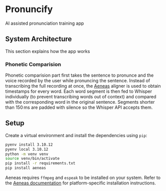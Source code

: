 # Pronuncify

AI assisted pronunciation training app

## System Architecture

This section explains how the app works

### Phonetic Comparision
Phonetic comparision part first takes the sentence to pronunce and the voice recorded by the user while pronuncing the sentence. Instead of transcribing the full recording at once, the [Aeneas](https://www.readbeyond.it/aeneas/) aligner is used to obtain timestamps for every word. Each word segment is then fed to Whisper individually (to prevent transcribing words out of context) and compared with the corresponding word in the original sentence. Segments shorter than 150 ms are padded with silence so the Whisper API accepts them.

## Setup

Create a virtual environment and install the dependencies using `pip`:

```bash
pyenv install 3.10.12
pyenv local 3.10.12
python -m venv venv
source venv/bin/activate
pip install -r requirements.txt
pip install aeneas
```

Aeneas requires `ffmpeg` and `espeak` to be installed on your system. Refer to
the [Aeneas documentation](https://github.com/readbeyond/aeneas) for
platform-specific installation instructions.
